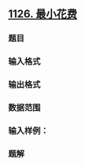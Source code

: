 ## [1126. 最小花费](https://www.acwing.com/problem/content/1128/)

### 题目

### 输入格式

### 输出格式

### 数据范围

### 输入样例：



### 题解
